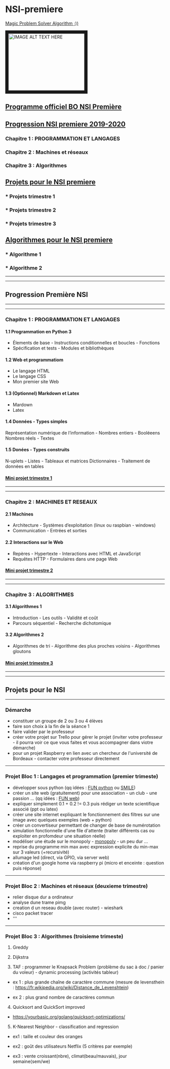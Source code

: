 # NSI-premiere

[Magic Problem Solver Algorithm ;))](https://proftomcrick.com/2011/04/26/feynman-problem-solving-algorithm/)


<a href="https://www.youtube.com/watch?v=gpJvvH8JFn4" target="_blank"><img src="https://www.youtube.com/watch?v=gpJvvH8JFn4" 
alt="IMAGE ALT TEXT HERE" width="240" height="180" border="10" /></a>




## [Programme officiel BO NSI Première](https://github.com/Math13Net/NSI-premiere/blob/master/programme-nsi-premiere.pdf)

## [Progression NSI premiere 2019-2020](#sommaire)
 ### Chapitre 1 : PROGRAMMATION ET LANGAGES
 ### Chapitre 2 : Machines et réseaux
 ### Chapitre 3 : Algorithmes

## [Projets pour le NSI premiere](#projet)
 ### * Projets trimestre 1
 ### * Projets trimestre 2
 ### * Projets trimestre 3

## [Algorithmes pour le NSI premiere](#algorithme)
 ### * Algorithme 1
 ### * Algorithme 2

------------------------------------------------------------------------------------------------
------------------------------------------------------------------------------------------------

## <a name="sommaire"></a> Progression Première NSI
------------------------------------------------------------------------------------------------
------------------------------------------------------------------------------------------------

### Chapitre 1 : PROGRAMMATION ET LANGAGES
#### 1.1 Programmation en Python 3
  * Élements de base - Instructions conditionnelles et boucles - Fonctions
  * Spécification et tests - Modules et bibliothèques

#### 1.2 Web et programmatiom
 * Le langage HTML
 * Le langage CSS
 * Mon premier site Web

#### 1.3 (Optionnel) Markdown et Latex
* Mardown
* Latex

#### 1.4 Données - Types simples
Représentation numérique de l’information - Nombres entiers - Booléeens
Nombres réels - Textes

#### 1.5 Donées - Types construits
N-uplets - Listes - Tableaux et matrices
Dictionnaires - Traitement de données en tables

#### [Mini projet trimestre 1](#projet1)


------------------------------------------------------------------------------------------------
------------------------------------------------------------------------------------------------

### Chapitre 2 : MACHINES ET RESEAUX

#### 2.1 Machines
 * Architecture - Systèmes d’exploitation (linux ou raspbian - windows)
 * Communication - Entrées et sorties

#### 2.2 Interactions sur le Web
 * Repères - Hypertexte - Interactions avec HTML et JavaScript
 * Requêtes HTTP - Formulaires dans une page Web


#### [Mini projet trimestre 2](#projet2)

------------------------------------------------------------------------------------------------
------------------------------------------------------------------------------------------------

### Chapitre 3 : ALGORITHMES

#### 3.1 Algorithmes 1
 * Introduction - Les outils - Validité et coût
 * Parcours séquentiel - Recherche dichotomique

#### 3.2 Algorithmes 2
 * Algorithmes de tri - Algorithme des plus proches voisins - Algorithmes gloutons

#### [Mini projet trimestre 3](#projet3)


------------------------------------------------------------------------------------------------
------------------------------------------------------------------------------------------------


## <a name="projet"></a> Projets pour le NSI

---------------------------------------------------------------------------------------------------------------------------
### <a name="demarche"></a> Démarche
- constituer un groupe de 2 ou 3 ou 4 élèves
- faire son choix à la fin de la séance 1
- faire valider par le professeur
- créer votre projet sur Trello pour gérer le projet
(inviter votre professeur - il pourra voir ce que vous faites et vous accompagner dans viotre démarche)
- pour un projet Raspberry en lien avec un chercheur de l'université de Bordeaux - contacter votre professeur directement


---------------------------------------------------------------------------------------------------------------------------
### <a name="projet1"></a> Projet Bloc 1 : Langages et programmation (premier trimeste)
- développer sous python
(qq idées : [FUN python](https://projects.raspberrypi.org/en/projects?software%5B%5D=python) ou [SMILE](https://culturemath.ens.fr/category/generalites-270))
- créer un site web (gratuitement) pour une association - un club - une passion ...
(qq idées : [FUN web](https://projects.raspberrypi.org/en/projects/?software[]=html-css-javascript))
- expliquer simplement 0.1 + 0.2 != 0.3 puis rédiger un texte scientifique associé (ppt ou latex)
- créer une site internet expliquant le fonctionnement des filtres sur une image avec quelques exemples (web + python)
- créer un convertiseur permettant de changer de base de numérotation
- simulation fonctionnelle d'une file d'attente (traiter différents cas ou exploiter en profomdeur une situation réelle)
- modéliser une étude sur le monopoly - [monopoly](https://www.youtube.com/watch?v=KHPbaIFGZTE) - un peu dur ...
- reprise du programme min max avec expression explicite du min-max sur 3 valeurs (+recursivité)
- allumage led (direct, via GPIO, via server web)
- création d'un google home via raspberry pi (micro et enceinte : question puis réponse)

---------------------------------------------------------------------------------------------------------------------------
### <a name="projet2"></a> Projet Bloc 2 : Machines et réseaux (deuxieme trimestre)
- relier disque dur a ordinateur
- analyse dune trame pimg
- creation d un reseau double (avec router) - wieshark
- cisco packet tracer
- '''



---------------------------------------------------------------------------------------------------------------------------
### <a name="projet3"></a> Projet Bloc 3 : Algorithmes (troisieme trimeste)
 1. Greddy

 2. Dijkstra

 3. TAF : programmer le Knapsack Problem (problème du sac à doc / panier du voleur) - dynamic processing (activités tableur)

  * ex 1 : plus grande chaîne de caractère commune (mesure de levensthein : https://fr.wikipedia.org/wiki/Distance_de_Levenshtein)

  * ex 2 : plus grand nombre de caractères commun

  4. Quicksort and QuickSort improved

   * https://yourbasic.org/golang/quicksort-optimizations/

  5. K-Nearest Neighbor - classification and regression

   * ex1 : taille et couleur des oranges

   * ex2 : goût des utilisateurs Netflix (5 critères par exemple)

   * ex3 : vente croissant(nbre), climat(beau/mauvais), jour semaine(sem/we)




